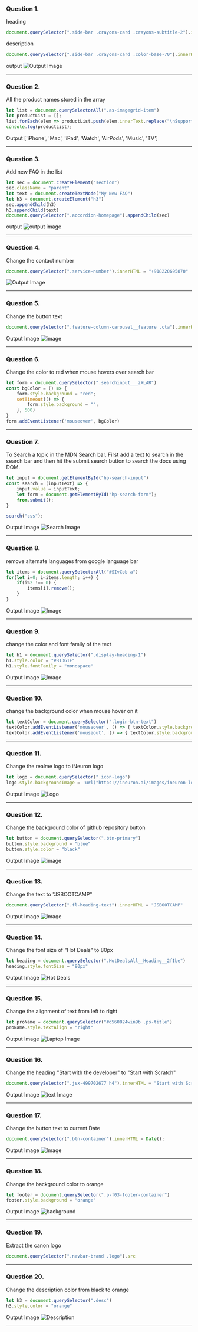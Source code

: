 ### Question 1.

heading

```javascript
document.querySelector(".side-bar .crayons-card .crayons-subtitle-2").innerHTML = "Adesh Nayak"
```
description

```javascript
document.querySelector(".side-bar .crayons-card .color-base-70").innerHTML = "I want to be fullstack web developer"
```
output
![Output Image](./outputImages/output.PNG)

---

### Question 2.

All the product names stored in the array
```javascript
let list = document.querySelectorAll(".as-imagegrid-item")
let productList = [];
list.forEach(elem => productList.push(elem.innerText.replace("\nSupport", "")))
console.log(productList);

```

Output
['iPhone', 'Mac', 'iPad', 'Watch', 'AirPods', 'Music', 'TV']

---

### Question 3.
Add new FAQ in the list
```javascript
let sec = document.createElement("section")
sec.className = "parent"
let text = document.createTextNode("My New FAQ")
let h3 = document.createElement("h3")
sec.appendChild(h3)
h3.appendChild(text)
document.querySelector(".accordion-homepage").appendChild(sec)
```
output
![output image](./outputImages/faq.PNG)

---

### Question 4.

Change the contact number
```javascript
document.querySelector(".service-number").innerHTML = "+918220695870"
```
![Output Image](./outputImages/no.change.PNG)

---


### Question 5.

Change the button text
```javascript
document.querySelector(".feature-column-carousel__feature .cta").innerHTML = "Check Out";
```
Output Image
![image](./outputImages/checkOut.PNG)

---

### Question 6.

Change the color to red when mouse hovers over search bar
```javascript
let form = document.querySelector(".searchinput___zXLAR")
const bgColor = () => {
    form.style.background = "red";
    setTimeout(() => {
        form.style.background = "";
    }, 500)
}
form.addEventListener('mouseover', bgColor)
```

---

### Question 7.
To Search a topic in the MDN Search bar.
First add a text to search in the search bar and then hit the submit search button to search the docs using DOM.

```javascript
let input = document.getElementById("hp-search-input")
const search = (inputText) => {
    input.value = inputText;
    let form = document.getElementById("hp-search-form");
    from.submit();
}

search("css");
```
Output Image
![Search Image](./outputImages/css.PNG)

---

### Question 8.
remove alternate languages from google language bar

```javascript
let items = document.querySelectorAll("#SIvCob a")
for(let i=0; i<items.length; i++) {
    if(i%2 !== 0) {
        items[i].remove();
    }
}
```

Output Image
![Image](./outputImages/google.PNG)

---

### Question 9.
change the color and font family of the text

```javascript
let h1 = document.querySelector(".display-heading-1")
h1.style.color = "#B1361E"
h1.style.fontFamily = "monospace"
```
Output Image
![Image](./outputImages/fontff.PNG)

---

### Question 10.

change the background color when mouse hover on it
```javascript
let textColor = document.querySelector(".login-btn-text")
textColor.addEventListener('mouseover', () => { textColor.style.background = "red"})
textColor.addEventListener('mouseout', () => { textColor.style.background = "none"})
```

---

### Question 11.
Change the realme logo to iNeuron logo
```javascript
let logo = document.querySelector(".icon-logo")
logo.style.backgroundImage = 'url("https://ineuron.ai/images/ineuron-logo.png")'
```
Output Image
![Logo](./outputImages/logo.PNG)

---

### Question 12.
Change the background color of github repository button

```javascript
let button = document.querySelector(".btn-primary")
button.style.background = "blue"
button.style.color = "black"
```
Output Image
![image](./outputImages/btn.PNG)

---


### Question 13.
Change the text to "JSBOOTCAMP"
```javascript
document.querySelector(".fl-heading-text").innerHTML = "JSBOOTCAMP"
```

Output Image
![Image](./outputImages/hacker.PNG)

---

### Question 14.
Change the font size of "Hot Deals" to 80px

```javascript
let heading = document.querySelector(".HotDealsAll__Heading__2fIbe")
heading.style.fontSize = "80px"
```
Output Image
![Hot Deals](./outputImages/hotdeals.PNG)

---

### Question 15.
Change the alignment of text from left to right

```javascript
let proName = document.querySelector("#d560824win9b .ps-title")
proName.style.textAlign = "right"
```
Output Image
![Laptop Image](./outputImages/laptop.PNG)

---

### Question 16.
Change the heading "Start with the developer" to "Start with Scratch"

```javascript
document.querySelector(".jsx-499702677 h4").innerHTML = "Start with Scratch"
```

Output Image
![text Image](./outputImages/scratch.PNG)

---

### Question 17.
Change the button text to current Date

```javascript
document.querySelector(".btn-container").innerHTML = Date();
```

Output Image
![Image](./outputImages/date.PNG)

---

### Question 18.
Change the background color to orange

```javascript
let footer = document.querySelector(".p-f03-footer-container")
footer.style.background = "orange"
```

Output Image
![background](./outputImages/backg.PNG)

---

### Question 19.
Extract the canon logo

```javascript
document.querySelector(".navbar-brand .logo").src
```

---

### Question 20.
Change the description color from black to orange

```javascript
let h3 = document.querySelector(".desc")
h3.style.color = "orange"
```
Output Image
![Description](./outputImages/description.PNG)

---

